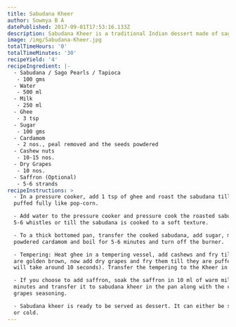 ```yaml
---
title: Sabudana Kheer
author: Sowmya B A
datePublished: 2017-09-01T17:53:16.133Z
description: Sabudana Kheer is a traditional Indian dessert made of sago pearls.
image: /img/Sabudana-Kheer.jpg
totalTimeHours: '0'
totalTimeMinutes: '30'
recipeYield: '4'
recipeIngredient: |-
  - Sabudana / Sago Pearls / Tapioca
   - 100 gms
  - Water
   - 500 ml
  - Milk
   - 250 ml
  - Ghee
   - 3 tsp
  - Sugar
   - 100 gms
  - Cardamom
   - 2 nos., peal removed and the seeds powdered
  - Cashew nuts
   - 10-15 nos.
  - Dry Grapes
   - 10 nos.
  - Saffron (Optional)
   - 5-6 strands
recipeInstructions: >
  - In a pressure cooker, add 1 tsp of ghee and roast the sabudana till they are
  puffed fully like pop-corn.

  - Add water to the pressure cooker and pressure cook the roasted sabudana for
  5-6 whistles or till the sabudana is cooked to a soft texture.

  - To a thick bottomed pan, transfer the cooked sabudana, add sugar, milk,
  powdered cardamom and boil for 5-6 minutes and turn off the burner.

  - Tempering: Heat ghee in a tempering vessel, add cashews and fry till they
  are golden brown, now add dry grapes and fry them till they are puffed (it
  will take around 10 seconds). Transfer the tempering to the Kheer in the pan.

  - If you choose to add saffron, soak the saffron in 10 ml of warm milk for 10
  minutes and transfer it to sabudana kheer in the pan along with the cashew-dry
  grapes seasoning.

  - Sabudana kheer is ready to be served as dessert. It can either be served hot
  or cold.
---
```



